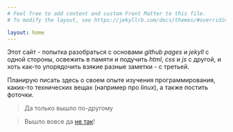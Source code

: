 ```yaml
---
# Feel free to add content and custom Front Matter to this file.
# To modify the layout, see https://jekyllrb.com/docs/themes/#overriding-theme-defaults

layout: home
---
```


Этот сайт - попытка разобраться с основами _github pages_ и _jekyll_ с одной стороны, освежить в памяти и подучить 
_html_, _css_ и _js_ с другой, и хоть как-то упорядочить взякие разные заметки - с третьей.

Планирую писать здесь о своем опыте изучения программирования, каких-то технических вещах (например про _linux_), 
а также постить фоточки.
  

> Да только вышло по-другому

> Вышло вовсе да [не так](https://www.gr-oborona.ru/texts/1056916368.html)!

